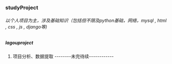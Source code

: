 ### studyProject
###### 以个人项目为主，涉及基础知识（包括但不限及python基础，网络，mysql , html , css , js , django等)

##### lagouproject
  1. 项目分析、数据提取
--------未完待续------------
